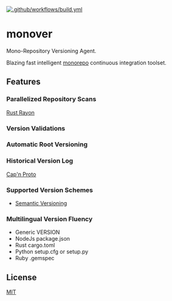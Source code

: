 [![.github/workflows/build.yml](https://github.com/gregl83/monover/actions/workflows/build.yml/badge.svg)](https://github.com/gregl83/monover/actions/workflows/build.yml)
# monover

Mono-Repository Versioning Agent.

Blazing fast intelligent [monorepo](https://github.com/gregl83/monorepo) continuous integration toolset.

## Features

### Parallelized Repository Scans

[Rust Rayon](https://github.com/rayon-rs/rayon)

### Version Validations

### Automatic Root Versioning

### Historical Version Log

[Cap'n Proto](https://github.com/capnproto/capnproto-rust)

### Supported Version Schemes

- [Semantic Versioning](https://semver.org/)

### Multilingual Version Fluency

- Generic VERSION
- NodeJs package.json
- Rust cargo.toml
- Python setup.cfg or setup.py
- Ruby .gemspec

## License

[MIT](LICENSE)
